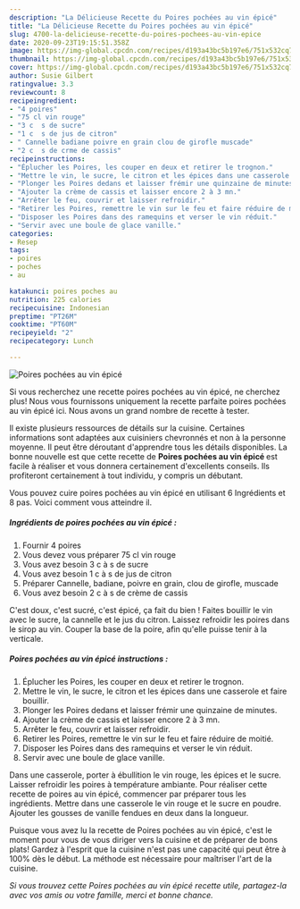 ```yaml
---
description: "La Délicieuse Recette du Poires pochées au vin épicé"
title: "La Délicieuse Recette du Poires pochées au vin épicé"
slug: 4700-la-delicieuse-recette-du-poires-pochees-au-vin-epice
date: 2020-09-23T19:15:51.358Z
image: https://img-global.cpcdn.com/recipes/d193a43bc5b197e6/751x532cq70/poires-pochees-au-vin-epice-photo-principale-de-la-recette.jpg
thumbnail: https://img-global.cpcdn.com/recipes/d193a43bc5b197e6/751x532cq70/poires-pochees-au-vin-epice-photo-principale-de-la-recette.jpg
cover: https://img-global.cpcdn.com/recipes/d193a43bc5b197e6/751x532cq70/poires-pochees-au-vin-epice-photo-principale-de-la-recette.jpg
author: Susie Gilbert
ratingvalue: 3.3
reviewcount: 8
recipeingredient:
- "4 poires"
- "75 cl vin rouge"
- "3 c  s de sucre"
- "1 c  s de jus de citron"
- " Cannelle badiane poivre en grain clou de girofle muscade"
- "2 c  s de crme de cassis"
recipeinstructions:
- "Éplucher les Poires, les couper en deux et retirer le trognon."
- "Mettre le vin, le sucre, le citron et les épices dans une casserole et faire bouillir."
- "Plonger les Poires dedans et laisser frémir une quinzaine de minutes."
- "Ajouter la crème de cassis et laisser encore 2 à 3 mn."
- "Arrêter le feu, couvrir et laisser refroidir."
- "Retirer les Poires, remettre le vin sur le feu et faire réduire de moitié."
- "Disposer les Poires dans des ramequins et verser le vin réduit."
- "Servir avec une boule de glace vanille."
categories:
- Resep
tags:
- poires
- poches
- au

katakunci: poires poches au 
nutrition: 225 calories
recipecuisine: Indonesian
preptime: "PT26M"
cooktime: "PT60M"
recipeyield: "2"
recipecategory: Lunch

---
```



![Poires pochées au vin épicé](https://img-global.cpcdn.com/recipes/d193a43bc5b197e6/751x532cq70/poires-pochees-au-vin-epice-photo-principale-de-la-recette.jpg)

Si vous recherchez une recette poires pochées au vin épicé, ne cherchez plus! Nous vous fournissons uniquement la recette parfaite poires pochées au vin épicé ici. Nous avons un grand nombre de recette à tester.

Il existe plusieurs ressources de détails sur la cuisine. Certaines informations sont adaptées aux cuisiniers chevronnés et non à la personne moyenne. Il peut être déroutant d'apprendre tous les détails disponibles. La bonne nouvelle est que cette recette de <strong> Poires pochées au vin épicé </strong> est facile à réaliser et vous donnera certainement d'excellents conseils. Ils profiteront certainement à tout individu, y compris un débutant.

<!--inarticleads1-->

Vous pouvez cuire poires pochées au vin épicé en utilisant 6 Ingrédients et 8 pas. Voici comment vous atteindre il.

##### Ingrédients de poires pochées au vin épicé :

1. Fournir 4 poires
1. Vous devez vous préparer 75 cl vin rouge
1. Vous avez besoin 3 c à s de sucre
1. Vous avez besoin 1 c à s de jus de citron
1. Préparer  Cannelle, badiane, poivre en grain, clou de girofle, muscade
1. Vous avez besoin 2 c à s de crème de cassis


C&#39;est doux, c&#39;est sucré, c&#39;est épicé, ça fait du bien ! Faites bouillir le vin avec le sucre, la cannelle et le jus du citron. Laissez refroidir les poires dans le sirop au vin. Couper la base de la poire, afin qu&#39;elle puisse tenir à la verticale. 

<!--inarticleads2-->

##### Poires pochées au vin épicé instructions :

1. Éplucher les Poires, les couper en deux et retirer le trognon.
1. Mettre le vin, le sucre, le citron et les épices dans une casserole et faire bouillir.
1. Plonger les Poires dedans et laisser frémir une quinzaine de minutes.
1. Ajouter la crème de cassis et laisser encore 2 à 3 mn.
1. Arrêter le feu, couvrir et laisser refroidir.
1. Retirer les Poires, remettre le vin sur le feu et faire réduire de moitié.
1. Disposer les Poires dans des ramequins et verser le vin réduit.
1. Servir avec une boule de glace vanille.


Dans une casserole, porter à ébullition le vin rouge, les épices et le sucre. Laisser refroidir les poires à température ambiante. Pour réaliser cette recette de poires au vin épicé, commencer par préparer tous les ingrédients. Mettre dans une casserole le vin rouge et le sucre en poudre. Ajouter les gousses de vanille fendues en deux dans la longueur. 

<!--inarticleads1-->

<p>
Puisque vous avez lu la recette de Poires pochées au vin épicé, c'est le moment pour vous de vous diriger vers la cuisine et de préparer de bons plats! Gardez à l'esprit que la cuisine n'est pas une capacité qui peut être à 100% dès le début. La méthode est nécessaire pour maîtriser l'art de la cuisine.
</p>

<p>
<i>Si vous trouvez cette Poires pochées au vin épicé recette utile, partagez-la avec vos amis ou votre famille, merci et bonne chance.</i>
</p>
